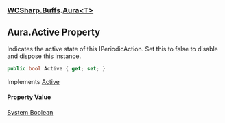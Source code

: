 ### [WCSharp.Buffs](WCSharp.Buffs.md 'WCSharp.Buffs').[Aura&lt;T&gt;](WCSharp.Buffs.Aura_T_.md 'WCSharp.Buffs.Aura<T>')

## Aura<T>.Active Property

Indicates the active state of this IPeriodicAction. Set this to false to disable and dispose this instance.

```csharp
public bool Active { get; set; }
```

Implements [Active](../WCSharp.Events/WCSharp.Events.IPeriodicDisposableAction.Active.md 'WCSharp.Events.IPeriodicDisposableAction.Active')

#### Property Value
[System.Boolean](https://docs.microsoft.com/en-us/dotnet/api/System.Boolean 'System.Boolean')